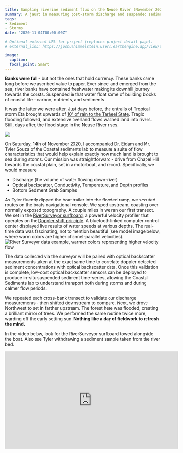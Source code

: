 ```yaml
---
title: Sampling riverine sediment flux on the Neuse River (November 2020)
summary: A jaunt in measuring post-storm discharge and suspended sediments. 
tags:
- Sediment
- Storms
date: "2020-11-04T00:00:00Z"

# Optional external URL for project (replaces project detail page).
# external_link: https://joshuahimmelstein.users.earthengine.app/view/the-island

image:
  caption:
  focal_point: Smart
---
```



**Banks were full** - but not the ones that hold currency. These banks came long before we ascribed value to paper. Ever since land emerged from the sea, river banks have contained freshwater making its downhill journey towards the coasts. Suspended in that water float some of building blocks of coastal life - carbon, nutrients, and sediments.  

It was the latter we were after. Just days before, the entrails of Tropical storm Eta brought upwards of [10" of rain to the Tarheel State](https://thehill.com/changing-america/resilience/natural-disasters/525850-eta-flash-floods-turn-deadly-in-north-carolina#:~:text=At%20least%20seven%20are%20dead%20and%20three%20are%20missing.&text=Some%20areas%20of%20the%20Tarheel,two%20adults%20are%20still%20missing). Tragic flooding followed, and extensive overland flows washed land into rivers. Still, days after, the flood stage in the Neuse River rises.  

![](https://water.weather.gov/resources/hydrographs/kinn7_hg.png)  

On Saturday, 14th of November 2020, I accompanied Dr. Eidam and Mr. Tyler Souza of the [Coastal sediments lab](http://sed.web.unc.edu/people/) to measure a suite of flow characteristics that would help explain exactly how much land is brought to sea during storms. Our mission was straightforward - drive from Chapel Hill towards the coastal plain, set in a motorboat, and record. Specifically, we would measure:
- Discharge (the volume of water flowing down-river)
- Optical backscatter, Conductivity, Temperature, and Depth profiles
- Bottom Sediment Grab Samples  

As Tyler fluently dipped the boat trailer into the flooded ramp, we scouted routes on the boats navigational console. We sped upstream, coasting over normally exposed topography. A couple miles in we ran our first transect. We set in the [RiverSurveyor surfboard](https://www.sontek.com/riversurveyor-s5-m9), a powerful velocity profiler that operates on the [Doppler shift principle](https://en.wikipedia.org/wiki/Doppler_effect). A bluetooth linked computer control center displayed live results of water speeds at various depths. The real-time data was fascinating, not to mention beautiful (see model image below, where warm colors are higher channel-parallel velocities).  
![River Surveyor data example, warmer colors representing higher velocity flow](https://xylmxylemincf3l7nprod.blob.core.windows.net/cacheprod/6/5/a/2/9/d/65a29d13aa0dbe0855dc7b008731e1d5628c23f2.jpg)  

The data collected via the surveyor will be paired with optical backscatter measurements taken at the exact same time to correlate doppler detected sediment concentrations with optical backscatter data. Once this validation is complete, low-cost optical backscatter sensors can be deployed to produce in-situ suspended sediment time-series, allowing the Coastal Sediments lab to understand transport both during storms and during calmer flow periods.

We repeated each cross-bank transect to validate our discharge measurements - then shifted downstream to compare. Next, we drove Northwest to set in farther upstream. The forest here was flooded, creating a brilliant mirror of trees. We performed the same routine twice more, warding off the early setting sun. **Nothing like a day of fieldwork to refresh the mind.**

In the video below, look for the RiverSurveyor surfboard towed alongside the boat. Also see Tyler withdrawing a sediment sample taken from the river bed. 
<iframe width="560" height="315" src="https://www.youtube-nocookie.com/embed/5qeXf_Xubxs" frameborder="0" allow="accelerometer; autoplay; clipboard-write; encrypted-media; gyroscope; picture-in-picture" allowfullscreen></iframe>


